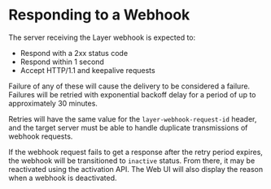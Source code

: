 # Responding to a Webhook

The server receiving the Layer webhook is expected to:

* Respond with a 2xx status code
* Respond within 1 second
* Accept HTTP/1.1 and keepalive requests

Failure of any of these will cause the delivery to be considered a failure.  Failures will be retried with exponential backoff delay for a period of up to approximately 30 minutes.

Retries will have the same value for the `layer-webhook-request-id` header, and the target server must be able to handle duplicate transmissions of webhook requests.

If the webhook request fails to get a response after the retry period expires, the webhook will be transitioned to `inactive` status.  From there, it may be reactivated using the activation API.  The Web UI will also display the reason when a webhook is deactivated.
